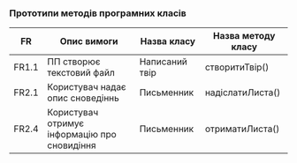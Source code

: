 ### Прототипи методів програмних класів

| FR    | Опис вимоги                                                                               | Назва класу     | Назва методу класу |
|-------|-------------------------------------------------------------------------------------------|-----------------|--------------------|
| FR1.1 | ПП створює текстовий файл                                                                 | Написаний твір  | створитиТвір()     |
| FR2.1 | Користувач надає опис сноведіннь                                                          | Письменник      | надіслатиЛиста()   |
| FR2.4 | Користувач отримує інформацію про сновидіння                                              | Письменник      | отриматиЛиста()    |
